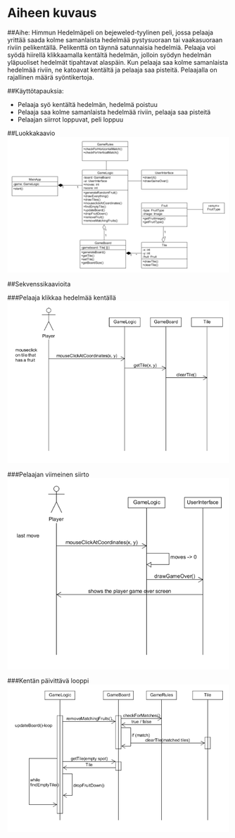 ﻿# Aiheen kuvaus

##Aihe: 
Himmun Hedelmäpeli on bejeweled-tyylinen peli, jossa pelaaja yrittää saada kolme samanlaista hedelmää pystysuoraan tai vaakasuoraan riviin pelikentällä. Pelikenttä on täynnä satunnaisia hedelmiä. Pelaaja voi syödä hiirellä klikkaamalla kentältä hedelmän, jolloin syödyn hedelmän yläpuoliset hedelmät tipahtavat alaspäin. Kun pelaaja saa kolme samanlaista hedelmää riviin, ne katoavat kentältä ja pelaaja saa pisteitä. Pelaajalla on rajallinen määrä syöntikertoja.

##Käyttötapauksia:
* Pelaaja syö kentältä hedelmän, hedelmä poistuu
* Pelaaja saa kolme samanlaista hedelmää riviin, pelaaja saa pisteitä
* Pelaajan siirrot loppuvat, peli loppuu

##Luokkakaavio
![luokkakaavio](luokkakaavio.png)

##Sekvenssikaavioita

###Pelaaja klikkaa hedelmää kentällä
![klikki](mouseclickonfruit.png)

###Pelaajan viimeinen siirto
![loppu](lastmove.png)

###Kentän päivittävä looppi
![loop](updateboardloop.png)


